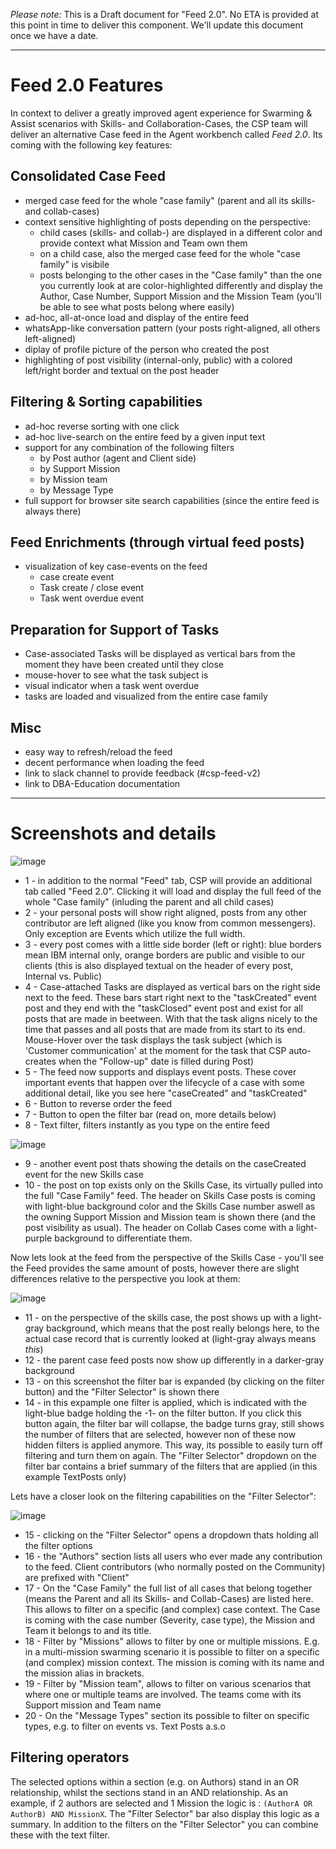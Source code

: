 
*Please note:*
This is a Draft document for "Feed 2.0". No ETA is provided at this point in time to deliver this component. We'll update this document once we have a date.

---

# Feed 2.0 Features

In context to deliver a greatly improved agent experience for Swarming & Assist scenarios with Skills- and Collaboration-Cases, the CSP team will deliver an alternative Case feed in the Agent workbench called *Feed 2.0*. Its coming with the following key features:

## Consolidated Case Feed
- merged case feed for the whole "case family" (parent and all its skills- and collab-cases)
- context sensitive highlighting of posts depending on the perspective:
    - child cases (skills- and collab-) are displayed in a different color and provide context what Mission and Team own them
    - on a child case, also the merged case feed for the whole "case family" is visibile
    - posts belonging to the other cases in the "Case family" than the one you currently look at are color-highlighted differently and display the Author, Case Number, Support Mission and the Mission Team (you'll be able to see what posts belong where easily)
- ad-hoc, all-at-once load and display of the entire feed
- whatsApp-like conversation pattern (your posts right-aligned, all others left-aligned)
- diplay of profile picture of the person who created the post
- highlighting of post visibility (internal-only, public) with a colored left/right border and textual on the post header

## Filtering & Sorting capabilities
- ad-hoc reverse sorting with one click
- ad-hoc live-search on the entire feed by a given input text
- support for any combination of the following filters
    - by Post author (agent and Client side)
    - by Support Mission
    - by Mission team
    - by Message Type
- full support for browser site search capabilities (since the entire feed is always there)

## Feed Enrichments (through virtual feed posts)
- visualization of key case-events on the feed
    - case create event
    - Task create / close event
    - Task went overdue event

## Preparation for Support of Tasks
- Case-associated Tasks will be displayed as vertical bars from the moment they have been created until they close
- mouse-hover to see what the task subject is
- visual indicator when a task went overdue
- tasks are loaded and visualized from the entire case family

## Misc
- easy way to refresh/reload the feed
- decent performance when loading the feed
- link to slack channel to provide feedback (#csp-feed-v2)
- link to DBA-Education documentation

---

# Screenshots and details

![image](https://media.github.ibm.com/user/19331/files/5be23200-7c96-11e9-8f5f-6e64308a0301)

- 1 - in addition to the normal "Feed" tab, CSP will provide an additional tab called "Feed 2.0". Clicking it will load and display the full feed of the whole "Case family" (inluding the parent and all child cases)
- 2 - your personal posts will show right aligned, posts from any other contributor are left aligned (like you know from common messengers). Only exception are Events which utilize the full width.
- 3 - every post comes with a little side border (left or right): blue borders mean IBM internal only, orange borders are public and visible to our clients (this is also displayed textual on the header of every post, Internal vs. Public)
- 4 - Case-attached Tasks are displayed as vertical bars on the right side next to the feed. These bars start right next to the "taskCreated" event post and they end with the "taskClosed" event post and exist for all posts that are made in beetween. With that the task aligns nicely to the time that passes and all posts that are made from its start to its end. Mouse-Hover over the task displays the task subject (which is 'Customer communication' at the moment for the task that CSP auto-creates when the "Follow-up" date is filled during Post)
- 5 - The feed now supports and displays event posts. These cover important events that happen over the lifecycle of a case with some additional detail, like you see here "caseCreated" and "taskCreated"
- 6 - Button to reverse order the feed 
- 7 - Button to open the filter bar (read on, more details below)
- 8 - Text filter, filters instantly as you type on the entire feed

![image](https://media.github.ibm.com/user/19331/files/fe59df80-7cad-11e9-8da7-3abadeca4e34)

- 9 - another event post thats showing the details on the caseCreated event for the new Skills case
- 10 - the post on top exists only on the Skills Case, its virtually pulled into the full "Case Family" feed. The header on Skills Case posts is coming with light-blue background color and the Skills Case number aswell as the owning Support Mission and Mission team is shown there (and the post visibility as usual). The header on Collab Cases come with a light-purple background to differentiate them.

Now lets look at the feed from the perspective of the Skills Case - you'll see the Feed provides the same amount of posts, however there are slight differences relative to the perspective you look at them:

![image](https://media.github.ibm.com/user/19331/files/70cebd80-7cb6-11e9-84e6-b07b84aecfcb)

- 11 - on the perspective of the skills case, the post shows up with a light-gray background, which means that the post really belongs here, to the actual case record that is currently looked at (light-gray always means *this*)
- 12 - the parent case feed posts now show up differently in a darker-gray background
- 13 - on this screenshot the filter bar is expanded (by clicking on the filter button) and the "Filter Selector" is shown there
- 14 - in this expample  one filter is applied, which is indicated with the light-blue badge holding the -1- on the filter button. If you click this button again, the filter bar will collapse, the badge turns gray, still shows the number of filters that are selected, however non of these now hidden filters is applied anymore. This way, its possible to easily turn off filtering and turn them on again. The "Filter Selector" dropdown on the filter bar contains a brief summary of the filters that are applied (in this example TextPosts only)

Lets have a closer look on the filtering capabilities on the "Filter Selector":

![image](https://media.github.ibm.com/user/19331/files/e2ad0400-7cc2-11e9-99cf-b01b0e0b2094)

- 15 - clicking on the "Filter Selector" opens a dropdown thats holding all the filter options
- 16 - the "Authors" section lists all users who ever made any contribution to the feed. Client contributors (who normally posted on the Community) are prefixed with "Client" 
- 17 - On the "Case Family" the full list of all cases that belong together (means the Parent and all its Skills- and Collab-Cases) are listed here. This allows to filter on a specific (and complex) case context. The Case is coming with the case number (Severity, case type), the Mission and Team it belongs to and its title.
- 18 - Filter by "Missions" allows to filter by one or multiple missions. E.g. in a multi-mission swarming scenario it is possible to filter on a specific (and complex) mission context. The mission is coming with its name and the mission alias in brackets. 
- 19 - Filter by "Mission team", allows to filter on various scenarios that where one or multiple teams are involved. The teams come with its Support mission and Team name
- 20 - On the "Message Types" section its possible to filter on specific types, e.g. to filter on events vs. Text Posts a.s.o

## Filtering operators
The selected options within a section (e.g. on Authors) stand in an OR relationship, whilst the sections stand in an AND relationship. As an example, if 2 authors are selected and 1 Mission the logic is : `(AuthorA OR AuthorB) AND MissionX`. The "Filter Selector" bar also display this logic as a summary. In addition to the filters on the "Filter Selector" you can combine these with the text filter.



